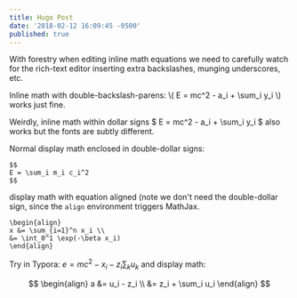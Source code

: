 ```yaml
---
title: Hugo Post
date: '2018-02-12 16:09:45 -0500'
published: true
---
```



With forestry when editing inline math equations we need to carefully watch for the rich-text editor inserting extra backslashes, munging underscores, etc.



Inline math with double-backslash-parens:  \\( E = mc^2 - a_i + \\sum_i y_i \\) works just fine.

Weirdly, inline math within dollar signs $ E = mc^2 - a_i + \sum_i y_i $ also works but the fonts are subtly different.

Normal display math enclosed in double-dollar signs:

<div>

    $$
    E = \sum_i m_i c_i^2
    $$

</div>

display math with equation aligned (note we don't need the double-dollar sign, since the `align` environment triggers MathJax.

<div>

    \begin{align}
    x &= \sum_{i=1}^n x_i \\
    &= \int_0^1 \exp(-\beta x_i)
    \end{align}

</div>

Try in Typora: $e = mc^2 - x_i - z_i \sum_k u_k$ and display math:


$$
\begin{align}
a &= u_i - z_i \\
  &= z_i + \sum_i u_i
 \end{align}
$$
